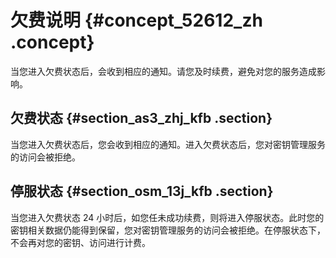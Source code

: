 # 欠费说明 {#concept_52612_zh .concept}

当您进入欠费状态后，会收到相应的通知。请您及时续费，避免对您的服务造成影响。

## 欠费状态 {#section_as3_zhj_kfb .section}

当您进入欠费状态后，您会收到相应的通知。进入欠费状态后，您对密钥管理服务的访问会被拒绝。

## 停服状态 {#section_osm_13j_kfb .section}

当您进入欠费状态 24 小时后，如您任未成功续费，则将进入停服状态。此时您的密钥相关数据仍能得到保留，您对密钥管理服务的访问会被拒绝。在停服状态下，不会再对您的密钥、访问进行计费。

